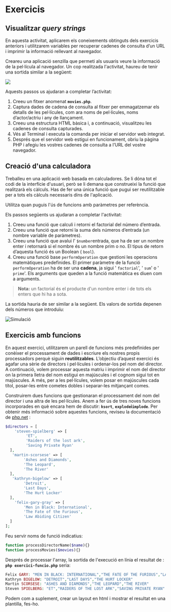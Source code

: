 # Exercicis

## Visualitzar _query strings_

En aquesta activitat, aplicarem els coneixements obtinguts dels exercicis anteriors i utilitzarem variables per recuperar cadenes de consulta d’un URL i imprimir la informació rellevant al navegador.

Creareu una aplicació senzilla que permeti als usuaris veure la informació de la pel·lícula al navegador. Un cop realitzada l'activitat, haureu de tenir una sortida similar a la següent:

![](https://s3.amazonaws.com/thinkific/file_uploads/59347/images/99f/9c9/a72/C14196_01_16.png)

Aquests passos us ajudaran a completar l’activitat:

1. Creeu un fitxer anomenat **`movies.php`**.
2. Captura dades de cadena de consulta al fitxer per emmagatzemar els detalls de les pel·lícules, com ara noms de pel·lícules, noms d’actor/actriu i any de llançament.
3. Creeu una estructura HTML bàsica i, a continuació, visualitzeu les cadenes de consulta capturades.
4. Vés al Terminal i executa la comanda per iniciar el servidor web integrat.
5. Després que el servidor web estigui en funcionament, obriu la pàgina PHP i afegiu les vostres cadenes de consulta a l’URL del vostre navegador.

## Creació d'una calculadora

Treballeu en una aplicació web basada en calculadores. Se li dóna tot el codi de la interfície d'usuari, però se li demana que construeixi la funció que realitzarà els càlculs. Has de fer  una única funció que pugui ser reutilitzable per a tots els càlculs necessaris dins de l'aplicació.

Utilitza quan puguis l'ús de funcions amb paràmetres per referència.

Els passos següents us ajudaran a completar l'activitat:

1. Creeu una funció que calculi i retorni el factorial del número d’entrada.
2. Creeu una funció que retorni la suma dels números d’entrada \(un nombre variable de paràmetres\).
3. Creeu una funció que avalui l’ `$number`entrada, que ha de ser un nombre enter i retornarà si el nombre és un nombre prim o no. El tipus de retorn d’aquesta funció és un Boolean \( `bool`\).
4. Creeu una funció base  `performOperation` que gestioni les operacions matemàtiques predefinides. El primer paràmetre de la funció `performOperation` ha de ser una **cadena**, ja sigui ' `factorial`', ' `sum`' o ' `prime`'. Els arguments que queden a la funció matemàtica es diuen com a arguments.



> **Nota:** un factorial és el producte d'un nombre enter i de tots els enters que hi ha a sota.

La sortida hauria de ser similar a la següent. Els valors de sortida depenen dels números que introduïu:

![Simulaci&#xF3;](https://s3.amazonaws.com/thinkific/file_uploads/59347/images/a98/c42/ac8/C14196_04_17.png)

## Exercicis amb funcions

En aquest exercici, utilitzarem un parell de funcions més predefinides per conèixer el processament de dades i escriure els nostres propis  processadors perquè siguin **reutilitzables**. L’objectiu d’aquest exercici és agafar una sèrie de directors i pel·lícules i ordenar-los pel nom del director. A continuació, volem processar aquesta matriu i imprimir el nom del director on la primera lletra del nom  estigui en majúscules i el cognom sigui tot en majúscules. A més, per a les pel·lícules, volem posar en majúscules cada títol, posar-les entre cometes dobles i separar-les mitjançant comes. 

Construirem dues funcions que gestionaran el processament del nom del director i una altra de les pel·lícules. Anem a fer ús de tres noves funcions incorporades en què encara hem de discutir: **`ksort`**, **`explode`i`implode`**. Per obtenir més informació sobre aquestes funcions, reviseu la documentació de [php.net](http://php.net/) :

```php
$directors = [    
    'steven-spielberg' => [
         'ET',
         'Raiders of the lost ark',
         'Saving Private Ryan'
  ],
   'martin-scorsese' => [
        'Ashes and Diamonds',
        'The Leopard',
        'The River'
  ],
   'kathryn-bigelow' => [
        'Detroit',
        'Last Days',
        'The Hurt Locker'
  ],
    'felix-gary-gray' => [
        'Men in Black: International',
        'The Fate of the Furious',
        'Law Abiding Citizen'
  ]
];
```

Feu servir noms de funció indicatius:

```php
function processDirectorName($name){}
function processMovies($movies){}
```

Després de processar l'array, la sortida de l'execució en línia el resultat de : **`php exercici-funcio.php`** seria:

```php
Felix GARY: "MEN IN BLACK: INTERNATIONAL","THE FATE OF THE FURIOUS","LAW ABIDING CITIZEN"
Kathryn BIGELOW: "DETROIT","LAST DAYS","THE HURT LOCKER"
Martin SCORSESE: "ASHES AND DIAMONDS","THE LEOPARD","THE RIVER"
Steven SPIELBERG: "ET","RAIDERS OF THE LOST ARK","SAVING PRIVATE RYAN"
```

Podem com a suplement, crear un layout en html i mostrar el resultat en una plantilla, fes-ho.



